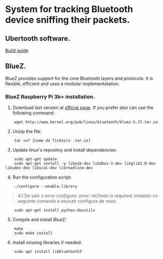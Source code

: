 # System for tracking Bluetooth device sniffing their packets.

## Ubertooth software.
[Build guide](https://ubertooth.readthedocs.io/en/latest/build_guide.html)

## BlueZ.
BlueZ provides support for the core Bluetooth layers and protocols. It is flexible, efficient and uses a modular implementatation.

### BlueZ Raspberry Pi 3b+ installation.

1. Download last version at [official page](http://www.bluez.org). If you prefer also can use the following command:

```console
	wget http://www.kernel.org/pub/linux/bluetooth/bluez-5.37.tar.xz
```

2. Unzip the file:

```console
	tar xvf [nome do ficheiro .tar.xz]
```

3. Update linux's repositoy and install dependencies:

```console
	sudo apt-get update  
	sudo apt-get install -y libusb-dev libdbus-1-dev libglib2.0-dev libudev-dev libical-dev libreadline-dev
```

4. Run the configuration script:

```console
	./configure --enable-library
```

>4.1 De salir o error _configure: error: rst2man is required_: Instalalo co seguinte comando e exucatr configure de novo.
	
		sudo apt-get install python-docutils
	

5. Compile and install BlueZ:

```console
	make  
	sudo make install
```

6. Install missing libraries if needed:

```console
	sudo apt install libbluetooth3
```


